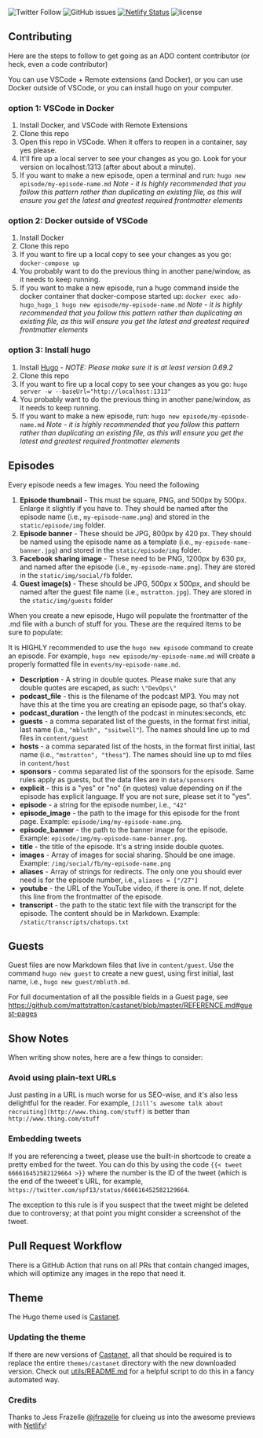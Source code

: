 
![Twitter Follow](https://img.shields.io/twitter/follow/arresteddevops.svg?style=social&logo=twitter&label=Follow)
![GitHub issues](https://img.shields.io/github/issues-raw/badges/shields.svg)
[![Netlify Status](https://api.netlify.com/api/v1/badges/341145e6-bd9e-4c22-ad6a-3446684e7868/deploy-status)](https://app.netlify.com/sites/arrested-devops/deploys)
![license](https://img.shields.io/github/license/mashape/apistatus.svg)

## Contributing

Here are the steps to follow to get going as an ADO content contributor (or heck, even a code contributor)

You can use VSCode + Remote extensions (and Docker), or you can use Docker outside of VSCode, or
you can install hugo on your computer.

### option 1: VSCode in Docker

1. Install Docker, and VSCode with Remote Extensions
2. Clone this repo
3. Open this repo in VSCode. When it offers to reopen in a container, say yes please.
3. It'll fire up a local server to see your changes as you go. Look for
your version on localhost:1313 (after about about a minute).
5. If you want to make a new episode, open a terminal and run: `hugo new episode/my-episode-name.md` *Note - it is highly recommended that you follow this pattern rather than duplicating an existing file, as this will ensure you get the latest and greatest required frontmatter elements*

### option 2: Docker outside of VSCode

1. Install Docker
2. Clone this repo
3. If you want to fire up a local copy to see your changes as you go: `docker-compose up`
4. You probably want to do the previous thing in another pane/window, as it needs to keep running.
5. If you want to make a new episode, run a hugo command inside the docker container
 that docker-compose started up: `docker exec ado-hugo_hugo_1 hugo new episode/my-episode-name.md` *Note - it is highly recommended that you follow this pattern rather than duplicating an existing file, as this will ensure you get the latest and greatest required frontmatter elements*

### option 3: Install hugo

1.  Install [Hugo](http://gohugo.io) - *NOTE: Please make sure it is at least version 0.69.2*
2. Clone this repo
3. If you want to fire up a local copy to see your changes as you go: `hugo server -w --baseUrl="http://localhost:1313"`
4. You probably want to do the previous thing in another pane/window, as it needs to keep running.
5. If you want to make a new episode, run: `hugo new episode/my-episode-name.md` *Note - it is highly recommended that you follow this pattern rather than duplicating an existing file, as this will ensure you get the latest and greatest required frontmatter elements*

## Episodes

Every episode needs a few images. You need the following

1. **Episode thumbnail** - This must be square, PNG, and 500px by 500px. Enlarge it slightly if you have to. They should be named after the episode name (i.e., `my-episode-name.png`) and stored in the `static/episode/img` folder.
2. **Episode banner** - These should be JPG, 800px by 420 px. They should be named using the episode name as a template (i.e., `my-episode-name-banner.jpg`) and stored in the `static/episode/img` folder.
3. **Facebook sharing image** - These need to be PNG, 1200px by 630 px, and named after the episode (i.e., `my-episode-name.png`). They are stored in the `static/img/social/fb` folder.
4. **Guest image(s)** - These should be JPG, 500px x 500px, and should be named after the guest  file name (i.e., `mstratton.jpg`). They are stored in the `static/img/guests` folder

When you create a new episode, Hugo will populate the frontmatter of the .md file with a bunch of stuff for you. These are the required items to be sure to populate:

It is HIGHLY recommended to use the `hugo new episode` command to create an episode. For example, `hugo new episode/my-episode-name.md` will create a properly formatted file in `events/my-episode-name.md`.

* **Description** - A string in double quotes. Please make sure that any double quotes are escaped, as such: `\"DevOps\"`
* **podcast_file** - this is the filename of the podcast MP3. You may not have this at the time you are creating an episode page, so that's okay.
* **podcast_duration** - the length of the podcast in minutes:seconds, etc
* **guests** - a comma separated list of the guests, in the format first initial, last name (i.e., `"mbluth", "ssitwell"`). The names should line up to md files in `content/guest`
* **hosts** - a comma separated list of the hosts, in the format first initial, last name (i.e., `"mstratton", "thess"`). The names should line up to md files in `content/host`
* **sponsors** - comma separated list of the sponsors for the episode. Same rules apply as guests, but the data files are in `data/sponsors`
* **explicit** - this is a "yes" or "no" (in quotes) value depending on if the episode has explicit language. If you are not sure, please set it to "yes".
* **episode** - a string for the episode number, i.e., `"42"`
* **episode_image** - the path to the image for this episode for the front page. Example: `episode/img/my-episode-name.png`.
* **episode_banner** - the path to the banner image for the episode. Example: `episode/img/my-episode-name-banner.png`.
* **title** - the title of the episode. It's a string inside double quotes.
* **images** - Array of images for social sharing. Should be one image. Example: `/img/social/fb/my-episode-name.png`
* **aliases** - Array of strings for redirects. The only one you should ever need is for the episode number, i.e., `aliases = ["/27"]`
* **youtube** - the URL of the YouTube video, if there is one. If not, delete this line from the frontmatter of the episode.
* **transcript** - the path to the static text file with the transcript for the episode. The content should be in Markdown. Example: `/static/transcripts/chatops.txt`

## Guests

Guest files are now Markdown files that live in `content/guest`. Use the command `hugo new guest` to create a new guest, using first initial, last name, i.e., `hugo new guest/mbluth.md`.

For full documentation of all the possible fields in a Guest page, see https://github.com/mattstratton/castanet/blob/master/REFERENCE.md#guest-pages

## Show Notes

When writing show notes, here are a few things to consider:

### Avoid using plain-text URLs

Just pasting in a URL is much worse for us SEO-wise, and it's also less delightful for the reader. For example, `[Jill’s awesome talk about recruiting](http://www.thing.com/stuff)` is better than `http://www.thing.com/stuff`

### Embedding tweets

If you are referencing a tweet, please use the built-in shortcode to create a pretty embed for the tweet. You can do this by using the code `{{< tweet 666616452582129664 >}}` where the number is the ID of the tweet (which is the end of the tweeet's URL, for example, `https://twitter.com/spf13/status/666616452582129664`.

The exception to this rule is if you suspect that the tweet might be deleted due to controversy; at that point you might consider a screenshot of the tweet.

## Pull Request Workflow

There is a GitHub Action that runs on all PRs that contain changed images, which will optimize any images in the repo that need it.

## Theme

The Hugo theme used is [Castanet](https://www.github.com/mattstratton/castanet).

### Updating the theme

If there are new versions of [Castanet](https://www.github.com/mattstratton/castanet), all that should be required is to replace the entire `themes/castanet` directory with the new downloaded version. Check out [utils/README.md](https://github.com/arresteddevops/ado-hugo/blob/master/utils/README.md) for a helpful script to do this in a fancy automated way.

### Credits

Thanks to Jess Frazelle [@jfrazelle](https://github.com/jfrazelle) for clueing us into the awesome previews with [Netlify](https://www.netlify.com)!
